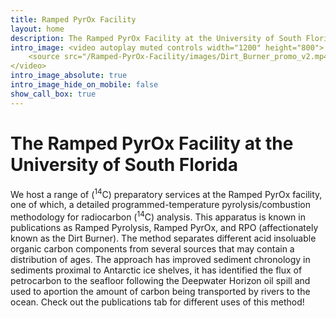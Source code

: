 ```yaml
---
title: Ramped PyrOx Facility
layout: home
description: The Ramped PyrOx Facility at the University of South Florida
intro_image: <video autoplay muted controls width="1200" height="800">
    <source src="/Ramped-PyrOx-Facility/images/Dirt_Burner_promo_v2.mp4" type="video/mp4">
</video>
intro_image_absolute: true
intro_image_hide_on_mobile: false
show_call_box: true
---
```


# The Ramped PyrOx Facility at the University of South Florida

We host a range of (<sup>14</sup>C) preparatory services at the Ramped PyrOx facility, one of which, a detailed programmed-temperature pyrolysis/combustion methodology for radiocarbon (<sup>14</sup>C) analysis. This apparatus is known in publications as Ramped Pyrolysis, Ramped PyrOx, and RPO (affectionately known as the Dirt Burner). The method separates different acid insoluable organic carbon components from several sources that may contain a distribution of ages. The approach has improved sediment chronology in sediments proximal to Antarctic ice shelves, it has identified the flux of petrocarbon to the seafloor following the Deepwater Horizon oil spill and used to aportion the amount of carbon being transported by rivers to the ocean. Check out the publications tab for different uses of this method!
